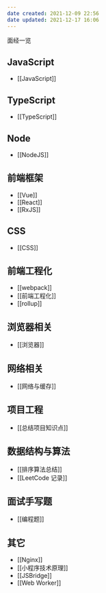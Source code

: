 ```yaml
---
date created: 2021-12-09 22:56
date updated: 2021-12-17 16:06
---
```


面经一览

## JavaScript

- [[JavaScript]]

## TypeScript

- [[TypeScript]]

## Node

- [[NodeJS]]

## 前端框架

- [[Vue]]
- [[React]]
- [[RxJS]]

## CSS

- [[CSS]]

## 前端工程化

- [[webpack]]
- [[前端工程化]]
- [[rollup]]

## 浏览器相关

- [[浏览器]]

## 网络相关

- [[网络与缓存]]

## 项目工程

- [[总结项目知识点]]

## 数据结构与算法
- [[排序算法总结]]
- [[LeetCode 记录]]

## 面试手写题

- [[编程题]]

## 其它

- [[Nginx]]
- [[小程序技术原理]]
- [[JSBridge]]
- [[Web Worker]]
